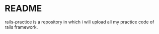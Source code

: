 # README

rails-practice is a repository in which i will upload all my practice code of rails framework.
